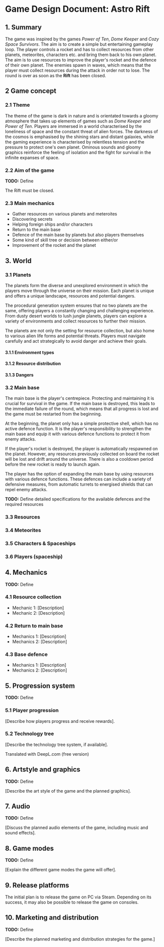 # Game Design Document: Astro Rift

## 1. Summary
The game was inspired by the games *Power of Ten*, *Dome Keeper* and *Cozy Space Survivors*.
The aim is to create a simple but entertaining gameplay loop.
The player controls a rocket and has to collect resources from other planets, meteorites, characters etc. and bring them back to his own planet. The aim is to use resources to improve the player's rocket and the defence of their own planet.
The enemies spawn in waves, which means that the player must collect resources during the attack in order not to lose.
The round is over as soon as the **Rift** has been closed.

## 2 Game concept

### 2.1 Theme

The theme of the game is dark in nature and is orientated towards a gloomy atmosphere that takes up elements of games such as *Dome Keeper* and *Power of Ten*. Players are immersed in a world characterised by the loneliness of space and the constant threat of alien forces. The darkness of the cosmos is emphasised by the shining stars and distant galaxies, while the gaming experience is characterised by relentless tension and the pressure to protect one's own planet. Ominous sounds and gloomy graphics reinforce the feeling of isolation and the fight for survival in the infinite expanses of space.

### 2.2 Aim of the game
**TODO:** Define

The Rift must be closed. 

### 2.3 Main mechanics

- Gather resources on various planets and meteroites
- Discovering secrets
- Helping foreign ships and/or characters
- Return to the main base
- Defence of the main base by planets but also players themselves
- Some kind of skill tree or decision between either/or
- Improvement of the rocket and the planet


## 3. World

### 3.1 Planets

The planets form the diverse and unexplored environment in which the players move through the universe on their mission. Each planet is unique and offers a unique landscape, resources and potential dangers.

The procedural generation system ensures that no two planets are the same, offering players a constantly changing and challenging experience. From dusty desert worlds to lush jungle planets, players can explore a variety of environments and collect resources to further their mission.

The planets are not only the setting for resource collection, but also home to various alien life forms and potential threats. Players must navigate carefully and act strategically to avoid danger and achieve their goals.

#### 3.1.1 Environment types
#### 3.1.2 Resource distribution
#### 3.1.3 Dangers

### 3.2 Main base

The main base is the player's centrepiece. Protecting and maintaining it is crucial for survival in the game. If the main base is destroyed, this leads to the immediate failure of the round, which means that all progress is lost and the game must be restarted from the beginning.

At the beginning, the planet only has a simple protective shell, which has no active defence function. It is the player's responsibility to strengthen the main base and equip it with various defence functions to protect it from enemy attacks.

If the player's rocket is destroyed, the player is automatically respawned on the planet. However, any resources previously collected on board the rocket will be lost and drift around the universe. There is also a cooldown period before the new rocket is ready to launch again.

The player has the option of expanding the main base by using resources with various defence functions. These defences can include a variety of defensive measures, from automatic turrets to energised shields that can repel enemy attacks.

**TODO:** Define detailed specifications for the available defences and the required resources
### 3.3 Resources
### 3.4 Meteorites
### 3.5 Characters & Spaceships
### 3.6 Players (spaceship)

## 4. Mechanics
**TODO:** Define

### 4.1 Resource collection

- Mechanic 1: [Description]
- Mechanic 2: [Description]

### 4.2 Return to main base

- Mechanics 1: [Description]
- Mechanics 2: [Description]

### 4.3 Base defence

- Mechanics 1: [Description]
- Mechanics 2: [Description]

## 5. Progression system
**TODO:** Define

### 5.1 Player progression

[Describe how players progress and receive rewards].

### 5.2 Technology tree

[Describe the technology tree system, if available].

Translated with DeepL.com (free version)

## 6. Artstyle and graphics
**TODO:** Define

[Describe the art style of the game and the planned graphics].

## 7. Audio
**TODO:** Define

[Discuss the planned audio elements of the game, including music and sound effects].

## 8. Game modes
**TODO:** Define

[Explain the different game modes the game will offer].

## 9. Release platforms

The initial plan is to release the game on PC via Steam.
Depending on its success, it may also be possible to release the game on consoles.

## 10. Marketing and distribution
**TODO:** Define

[Describe the planned marketing and distribution strategies for the game.]